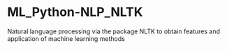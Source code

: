 # ML_Python-NLP_NLTK
 Natural language processing via the package NLTK to obtain features and application of machine learning methods
